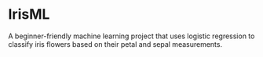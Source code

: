 # IrisML
A beginner-friendly machine learning project that uses logistic regression to classify iris flowers based on their petal and sepal measurements.
